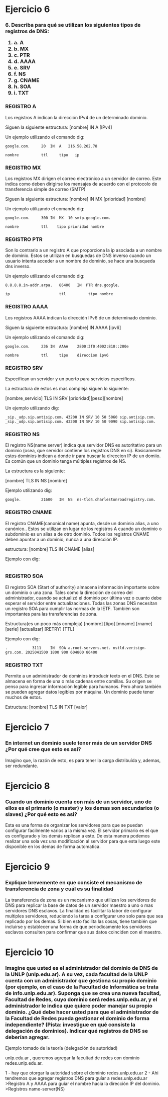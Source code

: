 <h1>Ejercicio 6</h1>
<h3>
6. Describa para qué se utilizan los siguientes tipos de registros de DNS:
<ol>
<li>a. A</li> 
<li>b. MX</li> 
<li>c. PTR </li>
<li>d. AAAA </li>
<li>e. SRV</li>
<li>f. NS</li>
<li>g. CNAME</li>
<li>h. SOA</li>
<li>i. TXT</li>
</ol>
</h3>

<h3>REGISTRO A </h3>
Los registros A indican la dirección IPv4 de un determinado dominio.

Siguen la siguiente estructura:
[nombre] IN A [IPv4]

Un ejemplo utilizando el comando dig:
```
google.com.		20	IN	A	216.58.202.78

nombre          ttl     tipo   ip 
```

<h3>REGISTRO MX</h3>
Los registros MX dirigen el correo electrónico a un servidor de correo. Este indica como deben dirigirse los mensajes
de acuerdo con el protocolo de transferencia simple de correo (SMTP)

Siguen la siguiente estructura:
[nombre] IN MX [prioridad] [nombre]

Un ejemplo utilizando el comando dig:
```
google.com.		300	IN	MX	10 smtp.google.com.

nombre          ttl    tipo prioridad nombre
```

<h3>REGISTRO PTR</h3>
Son lo contrario a un registro A que proporciona la ip asociada a un nombre de dominio.
Estos se utilizan en busquedas de DNS inverso cuando un usuario intenta acceder a un nombre de dominio,
se hace una busqueda dns inverso.

Un ejemplo utilizando el comando dig:
```
8.8.8.8.in-addr.arpa.	86400	IN	PTR	dns.google.

ip                      ttl          tipo nombre
```

<h3>REGISTRO AAAA</h3>
Los registros AAAA indican la dirección IPv6 de un determinado dominio.

Siguen la siguiente estructura:
[nombre] IN AAAA [ipv6] 


Un ejemplo utilizando el comando dig:
```
google.com.		236	IN	AAAA	2800:3f0:4002:810::200e

nombre          ttl     tipo    direccion ipv6
```

<h3>REGISTRO SRV</h3>
Especifican un servidor y un puerto para servicios específicos.

La estructura de estos es mas compleja siguen lo siguiente:

[nombre_servicio] TLS IN SRV [prioridad][peso][nombre]

Un ejemplo utilizando dig:
```
_sip._udp.sip.antisip.com. 43200 IN	SRV	10 50 5060 sip.antisip.com.
_sip._udp.sip.antisip.com. 43200 IN	SRV	10 50 9090 sip.antisip.com.
```

<h3>REGISTRO NS</h3>
El registro NS(name server) indica que servidor DNS es autoritativo para un dominio (osea, que servidor contiene los registros DNS en si).
Basicamente estos dominios indican a donde ir para buscar la direccion IP de un domiio. 
Es común que un dominio tenga múltiples registros de NS.

La estructura es la siguiente:

[nombre]  TLS IN NS [nombre]

Ejemplo utilizando dig:
```
google.			21600	IN	NS	ns-tld4.charlestonroadregistry.com.
```

<h3>REGISTRO CNAME</h3>
El registro CNAME(canonical name) apunta, desde un dominio alias, a uno canónico.. Estos se utilizan en lugar de los registros A
cuando un dominio o subdominio es un alias a de otro dominio. Todos los registros CNAME deben apuntar a un dominio, nunca a una dirección IP.

estructura: 
[nombre] TLS IN CNAME [alias] 

Ejemplo con dig:
```
```

<h3>REGISTRO SOA</h3>
El registro SOA (Start of authority) almacena información importante sobre un dominio o una zona.
Tales como la dirección de correo del administrador, cuando se actualizó el dominio por última vez o 
cuanto debe esperar el servidor entre actualizaciones.
Todas las zonas DNS necesitan un registro SOA para cumplir las normas de la IETF. También son importantes
para las transferencias de zona.

Estructura(es un poco más compleja)
[nombre] 
[tipo]
[mname]
[rname]
[serie]
[actualizar]
[RETRY]
[TTL]

Ejemplo con dig:
```
.			3111	IN	SOA	a.root-servers.net. nstld.verisign-grs.com. 2025041500 1800 900 604800 86400

```

<h3>REGISTRO TXT</h3>
Permite a un administrador de dominios introducir texto en el DNS. Este se almacena en forma de una o más
cadenas entre comillas. Su origen se penso para ingresar información legible para humanos. Pero ahora también
se pueden agregar datos legibles por máquina. Un dominio puede tener muchos de estos.

Estructura:
[nombre] TLS IN TXT [valor]

<h1>Ejercicio 7</h1>
<h3>En internet un dominio suele tener más de un servidor DNS ¿Por qué cree que esto es asi?</h3>
Imagino que, la razón de esto, es para tener la carga distribuída y, ademas, ser redundante.

<h1>Ejercicio 8</h1>
<h3>Cuando un dominio cuenta con más de un servidor, uno de ellos es el primario (o master) y los demas son secundarios (o slaves) ¿Por qué esto es asi?</h3>
Esta es una forma de organizar los servidores para que se puedan configurar facilmente varios a la misma vez. El servidor primario 
es el que es configurado y los demás replican a este. De esta manera podemos realizar una sola vez una modificación al servidor para que esta luego este disponible en los demas de forma automatica.

<h1>Ejercicio 9</h1>
<h3>Explique brevemente en que consiste el mecanismo de transferencia de zona y cuál es su finalidad</h3>
La transferencia de zona es un mecanismo que utilizan los servidores de DNS para replicar la base de datos de un servidor maestro a uno o mas servidores DNS esclavos.
La finalidad es facilitar la labor de configurar multiples servidores, reduciendo la tarea a configurar uno solo para que sea replicado por los demas.
Si bien esto facilita las cosas, tiene también que incluirse y establecer una forma de que periodicamente los servidores esclavos consulten para confirmar que sus datos coinciden con el maestro.

<h1>Ejercicio 10</h1>
<h3>Imagine que usted es el administrador del dominio de DNS de la UNLP (unlp.edu.ar). A
su vez, cada facultad de la UNLP cuenta con un administrador que gestiona su propio
dominio (por ejemplo, en el caso de la Facultad de Informática se trata de info.unlp.edu.ar).
Suponga que se crea una nueva facultad, Facultad de Redes, cuyo dominio será
redes.unlp.edu.ar, y el administrador le indica que quiere poder manejar su propio dominio.
¿Qué debe hacer usted para que el administrador de la Facultad de Redes pueda gestionar
el dominio de forma independiente? (Pista: investigue en qué consiste la delegación de
dominios). Indicar qué registros de DNS se deberían agregar.</h3>

Ejemplo tomado de la teoría (delegación de autoridad)

unlp.edu.ar , queremos agregar la facultad de redes con dominio redes.unlp.edu.ar.

1 - hay que otorgar la autoridad sobre el dominio redes.unlp.edu.ar
2 - Ahi tendremos que agregar registros DNS para guíar a redes.unlp.edu.ar
	>Registro A y AAAA para guíar el nombre hacia la dirección IP del dominio.
	>Registros name-server(NS)

